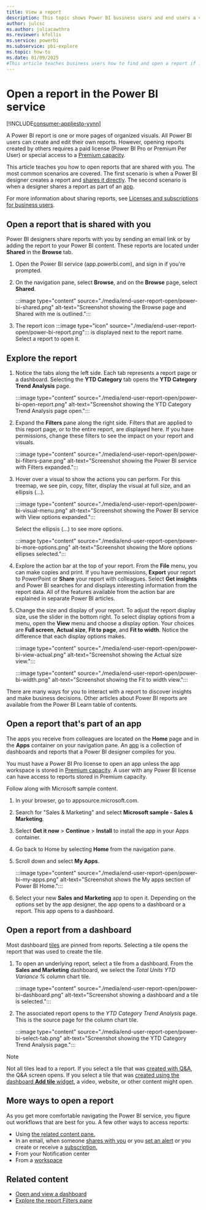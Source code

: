 ```yaml
---
title: View a report
description: This topic shows Power BI business users and end users a variety of ways to open and view a Power BI report.
author: julcsc
ms.author: juliacawthra
ms.reviewer: kfollis
ms.service: powerbi
ms.subservice: pbi-explore
ms.topic: how-to
ms.date: 01/09/2025
#This article teaches business users how to find and open a report if it has been shared directly or shared via an app, so that the consumer can view and interact with the report.
---
```

# Open a report in the Power BI service

[!INCLUDE[consumer-appliesto-yynn](../includes/consumer-appliesto-yynn.md)]

A Power BI report is one or more pages of organized visuals. All Power BI users can create and edit their own reports. However, opening reports created by others requires a paid license (Power BI Pro or Premium Per User) or special access to a [Premium capacity](end-user-license.md#find-out-if-you-have-access-to-premium-capacity). 

This article teaches you how to open reports that are shared with you. The most common scenarios are covered. The first scenario is when a Power BI designer creates a report and [shares it directly](../collaborate-share/end-user-shared-with-me.md). The second scenario is when a designer shares a report as part of an [app](end-user-apps.md). 

For more information about sharing reports, see [Licenses and subscriptions for business users](end-user-license.md).

## Open a report that is shared with you

Power BI designers share reports with you by sending an email link or by adding the report to your Power BI content. These reports are located under **Shared** in the **Browse** tab.

1. Open the Power BI service (app.powerbi.com), and sign in if you're prompted.

1. On the navigation pane, select **Browse**, and on the **Browse** page, select **Shared**.

    :::image type="content" source="./media/end-user-report-open/power-bi-shared.png" alt-text="Screenshot showing the Browse page and Shared with me is outlined.":::

1. The report icon :::image type="icon" source="./media/end-user-report-open/power-bi-report.png"::: is displayed next to the report name. Select a report to open it.

## Explore the report

1. Notice the tabs along the left side. Each tab represents a report page or a dashboard. Selecting the **YTD Category** tab opens the **YTD Category Trend Analysis** page.

   :::image type="content" source="./media/end-user-report-open/power-bi-open-report.png" alt-text="Screenshot showing the YTD Category Trend Analysis page open.":::

1. Expand the **Filters** pane along the right side. Filters that are applied to this report page, or to the entire report, are displayed here. If you have permissions, change these filters to see the impact on your report and visuals.

    :::image type="content" source="./media/end-user-report-open/power-bi-filters-pane.png" alt-text="Screenshot showing the Power BI service with Filters expanded.":::

1. Hover over a visual to show the actions you can perform. For this treemap, we see pin, copy, filter, display the visual at full size, and an ellipsis (...). 

    :::image type="content" source="./media/end-user-report-open/power-bi-visual-menu.png" alt-text="Screenshot showing the Power BI service with View options expanded.":::

    Select the ellipsis (...) to see more options. 

    :::image type="content" source="./media/end-user-report-open/power-bi-more-options.png" alt-text="Screenshot showing the More options ellipses selected.":::

1. Explore the action bar at the top of your report. From the **File** menu, you can make copies and print. If you have permissions, **Export** your report to PowerPoint or **Share** your report with colleagues. Select **Get insights** and Power BI searches for and displays interesting information from the report data. All of the features available from the action bar are explained in separate Power BI articles.

1. Change the size and display of your report. To adjust the report display size, use the slider in the bottom right. To select display options from a menu, open the **View** menu and choose a display option. Your choices are **Full screen**, **Actual size**, **Fit to page**, and **Fit to width**. Notice the difference that each display options makes.

   :::image type="content" source="./media/end-user-report-open/power-bi-view-actual.png" alt-text="Screenshot showing the Actual size view.":::

   :::image type="content" source="./media/end-user-report-open/power-bi-width.png" alt-text="Screenshot showing the Fit to width view.":::

There are many ways for you to interact with a report to discover insights and make business decisions. Other articles about Power BI reports are available from the Power BI Learn table of contents.

## Open a report that's part of an app

The apps you receive from colleagues are located on the **Home** page and in the **Apps** container on your navigation pane. An [app](end-user-apps.md) is a collection of dashboards and reports that a Power BI designer compiles for you.

You must have a Power BI Pro license to open an app unless the app workspace is stored in [Premium capacity](end-user-license.md#find-out-if-you-have-access-to-premium-capacity). A user with any Power BI license can have access to reports stored in Premium capacity.  

Follow along with Microsoft sample content.

1. In your browser, go to appsource.microsoft.com.
2. Search for "Sales & Marketing" and select **Microsoft sample - Sales & Marketing**.
3. Select **Get it now** > **Continue** > **Install** to install the app in your Apps container.

4. Go back to Home by selecting **Home** from the navigation pane.

5. Scroll down and select **My Apps**.

   :::image type="content" source="./media/end-user-report-open/power-bi-my-apps.png" alt-text="Screenshot shows the My apps section of Power BI Home.":::

6. Select your new **Sales and Marketing** app to open it. Depending on the options set by the app designer, the app opens to a dashboard or a report. This app opens to a dashboard.  

## Open a report from a dashboard

Most dashboard [tiles](end-user-tiles.md) are pinned from reports. Selecting a tile opens the report that was used to create the tile.

1. To open an underlying report, select a tile from a dashboard. From the **Sales and Marketing** dashboard, we select the *Total Units YTD Variance %* column chart tile.

    :::image type="content" source="./media/end-user-report-open/power-bi-dashboard.png" alt-text="Screenshot showing a dashboard and a tile is selected.":::

2. The associated report opens to the *YTD Category Trend Analysis* page. This is the source page for the column chart tile.

    :::image type="content" source="./media/end-user-report-open/power-bi-select-tab.png" alt-text="Screenshot showing the YTD Category Trend Analysis page.":::

> [!NOTE]
> Not all tiles lead to a report.
>If you select a tile that was [created with Q&A](end-user-q-and-a.md), the Q&A screen opens.
>If you select a tile that was [created using the dashboard **Add tile** widget](../create-reports/service-dashboard-add-widget.md), a video, website, or other content might open.  

## More ways to open a report

As you get more comfortable navigating the Power BI service, you figure out workflows that are best for you. A few other ways to access reports:

- Using [the related content pane.](end-user-related.md)
- In an email, when someone [shares with you](../collaborate-share/service-share-reports.md) or you [set an alert](end-user-alerts.md) or you create or receive a [subscription.](../collaborate-share/end-user-subscribe.md)
- From your Notification center
- From a [workspace](../collaborate-share/service-new-workspaces.md)

## Related content

- [Open and view a dashboard](end-user-dashboard-open.md)     
- [Explore the report Filters pane](end-user-report-filter.md)
